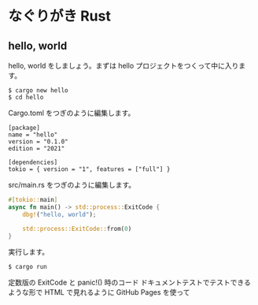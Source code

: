 # なぐりがき Rust

## hello, world

hello, world をしましょう。まずは hello プロジェクトをつくって中に入ります。  

```
$ cargo new hello
$ cd hello
```

Cargo.toml をつぎのように編集します。

```
[package]
name = "hello"
version = "0.1.0"
edition = "2021"

[dependencies]
tokio = { version = "1", features = ["full"] }
```

src/main.rs をつぎのように編集します。

```Rust
#[tokio::main]
async fn main() -> std::process::ExitCode {
    dbg!("hello, world");

    std::process::ExitCode::from(0)
}
```

実行します。

```
$ cargo run
```

定数版の ExitCode と panic!() 時のコード
ドキュメントテストでテストできるような形で HTML で見れるように GitHub Pages を使って
